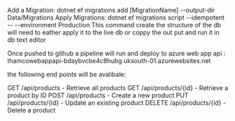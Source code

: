 Add a Migration:
dotnet ef migrations add [MigrationName] --output-dir Data/Migrations
Apply Migrations:
dotnet ef migrations script --idempotent -- --environment Production
This command create the structure of the db will need to eather apply it to the live db or coppy the out put and run it in db text editor


Once pushed to github a pipeline will run and deploy to azure web app api : thamcowebappapi-bdaybvcbe4c8hubg.uksouth-01.azurewebsites.net

the following end points will be avalibale: 

GET /api/products - Retrieve all products
GET /api/products/{id} - Retrieve a product by ID
POST /api/products - Create a new product
PUT /api/products/{id} - Update an existing product
DELETE /api/products/{id} - Delete a product

